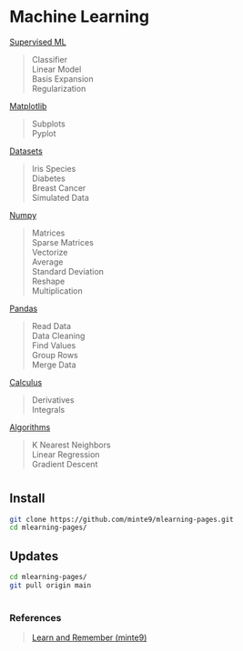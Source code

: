 # Machine Learning

[Supervised ML](./main/supervised-ml/)  
> Classifier  
> Linear Model  
> Basis Expansion  
> Regularization  

[Matplotlib](./main/matplotlib/)  
> Subplots  
> Pyplot  

[Datasets](./main/datasets/)  
> Iris Species  
> Diabetes  
> Breast Cancer  
> Simulated Data  

[Numpy](./main/numpy/)  
> Matrices  
> Sparse Matrices  
> Vectorize  
> Average  
> Standard Deviation  
> Reshape  
> Multiplication  

[Pandas](./main/pandas/)  
> Read Data  
> Data Cleaning  
> Find Values  
> Group Rows  
> Merge Data  

[Calculus](./main/calculus/)  
> Derivatives  
> Integrals  

[Algorithms](./main/algorithms/)  
> K Nearest Neighbors   
> Linear Regression  
> Gradient Descent  

#

## Install

~~~sh
git clone https://github.com/minte9/mlearning-pages.git
cd mlearning-pages/
~~~

## Updates

~~~sh
cd mlearning-pages/
git pull origin main
~~~

#

### References
> [Learn and Remember (minte9)](https://www.minte9.com)